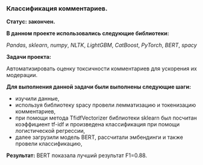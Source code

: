 ### Классификация комментариев.
**Статус: закончен.**

**В данном проекте использовались следующие библиотеки:**

*Pandas*,
*sklearn*,
*numpy*,
*NLTK*,
*LightGBM*,
*CatBoost*,
*PyTorch*,
*BERT*,
*spacy*

**Задачи проекта:**

Автоматизировать оценку токсичности комментариев для ускорения их модерации.

**Для выполнения данной задачи были выполнены следующие шаги:**

- изучили данные,
- используя библиотеку spacy провели лемматизацию и токенизацию комментариев,
- при помощи метода TfidfVectorizer библиотеки sklearn был посчитан коэффициент tf-idf и произведена классификация при помощи логистической регрессии,
- далее загрузили модель BERT, рассчитали эмбендинги и также провели классификацию,

**Результат:**
BERT показала лучший результат F1=0.88.
